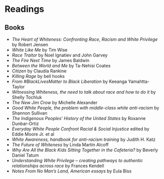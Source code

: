# Readings

## Books
* *The Heart of Whiteness: Confronting Race, Racism and White Privilege* by Robert Jensen 
* *White Like Me* by Tim Wise
* *Race Traitor* by Noel Ignatiev and John Garvey
* *The Fire Next Time* by James Baldwin
* *Between the World and Me* by Ta-Nehisi Coates 
* *Citizen* by Claudia Rankine
* *Killing Rage* by bell hooks
* *From #BlackLivesMatter to Black Liberation* by Keeanga Yamahtta-Taylor
* *Witnessing Whiteness, the need to talk about race and how to do it* by Shelly Tochluk
* *The New Jim Crow* by Michelle Alexander
* *Good White People, the problem with middle-class white anti-racism* by Shannon Sullivan
* *The Indigenous Peoples’ History of the United States* by Roxanne Dunbar-Ortiz
* *Everyday White People Confront Racial & Social Injustice* edited by Eddie Moore Jr. et al
* *White Awareness, handbook for anti-racism training* by Judith H. Katz
* *The Future of Whiteness* by Linda Martín Alcoff
* *Why Are All the Black Kids Sitting Together in the Cafeteria?* by Beverly Daniel Tatum
* *Understanding White Privilege – creating pathways to authentic relationships across race* by Frances Kendell
* *Notes From No Man’s Land, American essays* by Eula Biss



